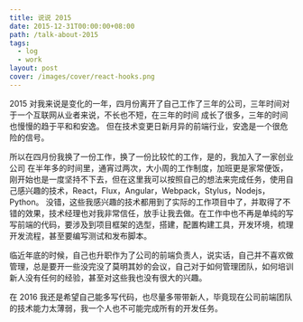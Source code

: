 ```yaml
---
title: 说说 2015
date: 2015-12-31T00:00:00+08:00
path: /talk-about-2015
tags:
  - log
  - work
layout: post
cover: /images/cover/react-hooks.png
---
```


2015 对我来说是变化的一年，四月份离开了自己工作了三年的公司，三年时间对于一个互联网从业者来说，不长也不短，在三年的时间 成长了很多，三年的时间也慢慢的趋于平和和安逸。 但在技术变更日新月异的前端行业，安逸是一个很危险的信号。<!--more-->

所以在四月份我换了一份工作，换了一份比较忙的工作，是的，我加入了一家创业公司 在半年多的时间里，通宵过两次，大小周的工作制度，加班更是家常便饭，刚开始也是一度坚持不下去，但在这里我可以按照自己的想法来完成任务，使用自己感兴趣的技术，React，Flux，Angular，Webpack，Stylus，Nodejs，Python。 没错，这些我感兴趣的技术都用到了实际的工作项目中了，并取得了不错的效果，技术经理也对我非常信任，放手让我去做。在工作中也不再是单纯的写写前端的代码，要涉及到项目框架的选型，搭建，配置构建工具，开发环境，梳理开发流程，甚至要编写测试和发布脚本。

临近年底的时候，自己也升职作为了公司的前端负责人，说实话，自己并不喜欢做管理，总是要开一些没完没了莫明其妙的会议，自己对于如何管理团队，如何培训新人没有任何的经验，甚至对这些我也没有很大的兴趣。

在 2016 我还是希望自己能多写代码，也尽量多带带新人，毕竟现在公司前端团队的技术能力太薄弱，我一个人也不可能完成所有的开发任务。
